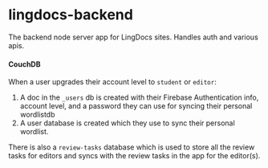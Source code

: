 # lingdocs-backend

The backend node server app for LingDocs sites. Handles auth and various apis.

#### CouchDB

When a user upgrades their account level to `student` or `editor`:

1. A doc in the `_users` db is created with their Firebase Authentication info, account level, and a password they can use for syncing their personal wordlistdb
2. A user database is created which they use to sync their personal wordlist.  

There is also a `review-tasks` database which is used to store all the review tasks for editors and syncs with the review tasks in the app for the editor(s). 

